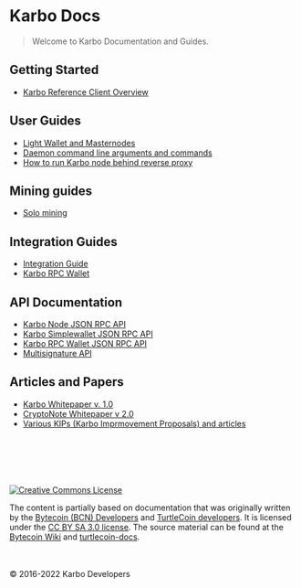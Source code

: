 # Karbo Docs

> Welcome to Karbo Documentation and Guides.

## Getting Started

* [Karbo Reference Client Overview](karbo-cli-guide.md)


## User Guides

* [Light Wallet and Masternodes](light-wallet.md)
* [Daemon command line arguments and commands](karbo-daemon.md)
* [How to run Karbo node behind reverse proxy](node-proxy.md)

## Mining guides

* [Solo mining](mining.md)


## Integration Guides

* [Integration Guide](integration.md)
* [Karbo RPC Wallet](karbo-walletd.md)


## API Documentation

* [Karbo Node JSON RPC API](node-json-rpc.md)
* [Karbo Simplewallet JSON RPC API](simplewallet-json-rpc.md)
* [Karbo RPC Wallet JSON RPC API](walletd-json-rpc.md)
* [Multisignature API](multisignature-api.md)

## Articles and Papers
* [Karbo Whitepaper v. 1.0](/whitepaper.pdf)
* [CryptoNote Whitepaper v 2.0](/cryptonote_whitepaper.pdf)
* [Various KIPs (Karbo Imprmovement Proposals) and articles](https://github.com/Karbovanets/papers)

\
\
\
\
\
[![Creative Commons License](https://licensebuttons.net/l/by-sa/3.0/88x31.png)](https://creativecommons.org/licenses/by-sa/3.0/)

The content is partially based on documentation that was originally written by the [Bytecoin (BCN) Developers](https://bytecoin.org/) and [TurtleCoin developers](https://github.com/turtlecoin/). It is licensed under the [CC BY SA 3.0 license](https://creativecommons.org/licenses/by-sa/3.0/). The source material can be found at the [Bytecoin Wiki](https://github.com/bcndev/bytecoin) and [turtlecoin-docs](https://github.com/turtlecoin/turtlecoin-docs).

\
\
&copy; 2016-2022 Karbo Developers